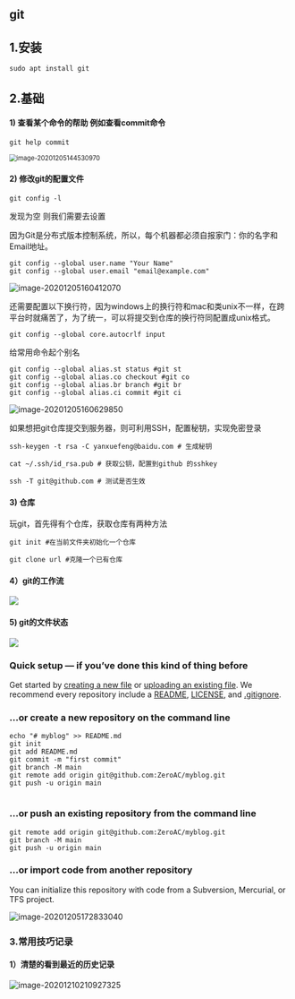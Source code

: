 ## git

## 1.安装

```shell
sudo apt install git
```

## 2.基础

#### 1) 查看某个命令的帮助 例如查看commit命令

```shell
git help commit
```

<img src="http://qkwfs9p87.hn-bkt.clouddn.com/image-20201205144530970.png" alt="image-20201205144530970" style="zoom: 80%;" />

#### 2) 修改git的配置文件

```shell
git config -l
```

发现为空 则我们需要去设置

因为Git是分布式版本控制系统，所以，每个机器都必须自报家门：你的名字和Email地址。

```shell
git config --global user.name "Your Name"
git config --global user.email "email@example.com"
```

![image-20201205160412070](http://qkwfs9p87.hn-bkt.clouddn.com/image-20201205160412070.png)

还需要配置以下换行符，因为windows上的换行符和mac和类unix不一样，在跨平台时就痛苦了，为了统一，可以将提交到仓库的换行符同配置成unix格式。

```shell
git config --global core.autocrlf input
```

给常用命令起个别名

```shell
git config --global alias.st status #git st
git config --global alias.co checkout #git co
git config --global alias.br branch #git br
git config --global alias.ci commit #git ci
```

![image-20201205160629850](http://qkwfs9p87.hn-bkt.clouddn.com/image-20201205160629850.png)

如果想把git仓库提交到服务器，则可利用SSH，配置秘钥，实现免密登录

```
ssh-keygen -t rsa -C yanxuefeng@baidu.com # 生成秘钥

cat ~/.ssh/id_rsa.pub # 获取公钥，配置到github 的sshkey

ssh -T git@github.com # 测试是否生效
```

#### 3) 仓库

玩git，首先得有个仓库，获取仓库有两种方法

```shell
git init #在当前文件夹初始化一个仓库
```

```shell
git clone url #克隆一个已有仓库
```

#### 4）git的工作流

![](http://qkwfs9p87.hn-bkt.clouddn.com/486.png)

#### 5) git的文件状态

![](https://yanhaijing.com/blog/487.png)

### **Quick setup** — if you’ve done this kind of thing before



Get started by [creating a new file](https://github.com/ZeroAC/myblog/new/main) or [uploading an existing file](https://github.com/ZeroAC/myblog/upload). We recommend every repository include a [README](https://github.com/ZeroAC/myblog/new/main?readme=1), [LICENSE](https://github.com/ZeroAC/myblog/new/main?filename=LICENSE.md), and [.gitignore](https://github.com/ZeroAC/myblog/new/main?filename=.gitignore).

### …or create a new repository on the command line



```
echo "# myblog" >> README.md
git init
git add README.md
git commit -m "first commit"
git branch -M main
git remote add origin git@github.com:ZeroAC/myblog.git
git push -u origin main
                
```

### …or push an existing repository from the command line



```
git remote add origin git@github.com:ZeroAC/myblog.git
git branch -M main
git push -u origin main
```

### …or import code from another repository

You can initialize this repository with code from a Subversion, Mercurial, or TFS project.

![image-20201205172833040](http://qkwfs9p87.hn-bkt.clouddn.com/image-20201205172833040.png)



### 3.常用技巧记录

#### 1）清楚的看到最近的历史记录

![image-20201210210927325](http://qkwfs9p87.hn-bkt.clouddn.com/image-20201210210927325.png)

